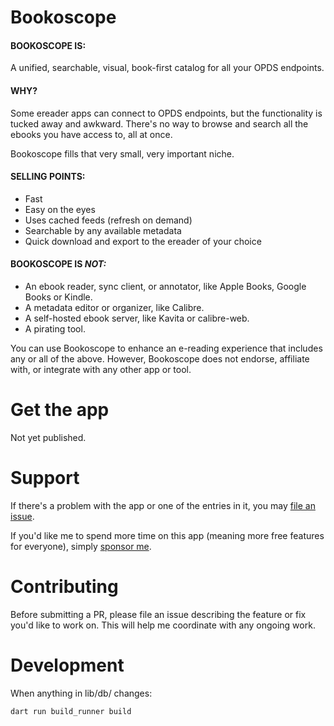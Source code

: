 # Bookoscope

#### BOOKOSCOPE IS:

A unified, searchable, visual, book-first catalog for all your OPDS endpoints.

#### WHY?

Some ereader apps can connect to OPDS endpoints, but the functionality is tucked away and awkward. There's no way to browse and search all the ebooks you have access to, all at once.

Bookoscope fills that very small, very important niche.

#### SELLING POINTS:

- Fast
- Easy on the eyes
- Uses cached feeds (refresh on demand)
- Searchable by any available metadata
- Quick download and export to the ereader of your choice

#### BOOKOSCOPE IS *NOT:*

- An ebook reader, sync client, or annotator, like Apple Books, Google Books or Kindle.
- A metadata editor or organizer, like Calibre.
- A self-hosted ebook server, like Kavita or calibre-web.
- A pirating tool.

You can use Bookoscope to enhance an e-reading experience that includes any or all of the above. However, Bookoscope does not endorse, affiliate with, or integrate with any other app or tool.

# Get the app

<!-- Visit [isaaclyman.com/bookoscope](https://isaaclyman.com/bookoscope/) for links to download on the App Store and Google Play. -->

Not yet published.

# Support

If there's a problem with the app or one of the entries in it, you may [file an issue](https://github.com/isaaclyman/bookoscope/issues).

If you'd like me to spend more time on this app (meaning more free features for everyone), simply [sponsor me](https://ko-fi.com/isaaclyman).

# Contributing

Before submitting a PR, please file an issue describing the feature or fix you'd like to work on. This will help me coordinate with any ongoing work.

# Development

When anything in lib/db/ changes:

`dart run build_runner build`
